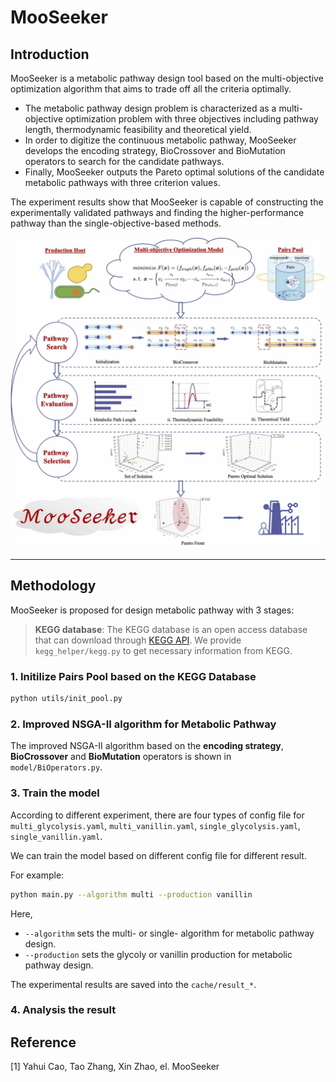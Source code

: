 <!--
 * @Autor: caoyh
 * @Date: 2022-11-17 09:27:27
 * @LastEditTime: 2022-11-20 11:42:14
-->
# MooSeeker

## Introduction
MooSeeker is a metabolic pathway design tool based on the multi-objective optimization algorithm that aims to trade off all the criteria optimally. 

- The metabolic pathway design problem is characterized as a multi-objective optimization problem with three objectives including pathway length, thermodynamic feasibility and theoretical yield. 
- In order to digitize the continuous metabolic pathway, MooSeeker develops the encoding strategy, BioCrossover and BioMutation operators to search for the candidate pathways. 
- Finally, MooSeeker outputs the Pareto optimal solutions of the candidate metabolic pathways with three criterion values.

The experiment results show that MooSeeker is capable of constructing the experimentally validated pathways and finding the higher-performance pathway than the single-objective-based methods. 

![The overveiw of MooSeeker](overall.jpg)

---

## Methodology
MooSeeker is proposed for design metabolic pathway with 3 stages:

> **KEGG database**:
> The KEGG database is an open access database that can download through [KEGG API](https://www.kegg.jp/kegg/rest/keggapi.html).
We provide `kegg_helper/kegg.py` to get necessary information from KEGG.

### 1. Initilize Pairs Pool based on the KEGG Database 

```bash
python utils/init_pool.py
```
### 2. Improved NSGA-II algorithm for Metabolic Pathway 
The improved NSGA-II algorithm based on the **encoding strategy**, **BioCrossover** and **BioMutation** operators is shown in `model/BiOperators.py`. 

### 3. Train the model 
According to different experiment, there are four types of config file for `multi_glycolysis.yaml`, `multi_vanillin.yaml`, `single_glycolysis.yaml`, `single_vanillin.yaml`. 

We can train the model based on different config file for different result.

For example:
```bash
python main.py --algorithm multi --production vanillin
```
Here, 
- `--algorithm` sets the multi- or single- algorithm for metabolic pathway design.
- `--production` sets the glycoly or vanillin production for metabolic pathway design.

The experimental results are saved into the `cache/result_*`. 

### 4. Analysis the result

## Reference

[1] Yahui Cao, Tao Zhang, Xin Zhao, el. MooSeeker
